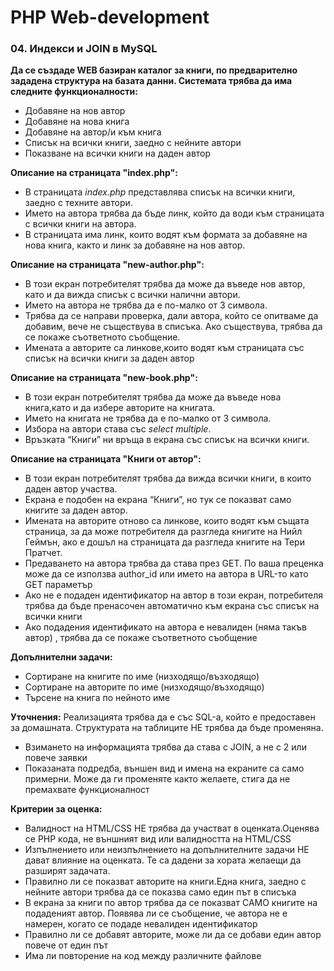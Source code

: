 # PHP Web-development

### 04. Индекси и JOIN в MySQL

**Да се създаде WEB базиран каталог за книги, по предварително зададена структура на базата данни. Системата трябва да има следните функционалности:**

* Добавяне на нов автор
* Добавяне на нова книга
* Добавяне на автор/и към книга
* Списък на всички книги, заедно с нейните автори
* Показване на всички книги на даден автор

**Описание на страницата "index.php":**
* В страницата _index.php_ представлява списък на всички книги, заедно с техните автори.
* Името на автора трябва да бъде линк, който да води към страницата с всички книги на автора.
* В страницата има линк, които водят към формата за добавяне на нова книга, както и линк за добавяне на нов автор.

**Описание на страницата "new-author.php":**
* В този екран потребителят трябва да може да въведе нов автор, като и да вижда списък с всички налични автори.
* Името на автора не трябва да е по-малко от 3 символа.
* Трябва да се направи проверка, дали автора, който се опитваме да добавим, вече не съществува в списъка. Ако съществува, трябва да се покаже съответното съобщение.
* Имената а авторите са линкове,които водят към страницата със списък на всички книги за даден автор

**Описание на страницата "new-book.php":**
* В този екран потребителят трябва да може да въведе нова книга,като и да избере авторите на книгата.
* Името на книгата не трябва да е по-малко от 3 символа.
* Избора на автори става със _select multiple_.
* Връзката “Книги” ни връща в екрана със списък на всички книги.

**Описание на страницата "Книги от автор":**
* В този екран потребителят трябва да вижда всички книги, в които даден автор участва.
* Екрана е подобен на екрана “Книги”, но тук се показват само книгите за даден автор.
* Имената на авторите отново са линкове, които водят към същата страница, за да може потребителя да разгледа книгите на Нийл Геймън, ако е дошъл на страницата да разгледа книгите на Тери Пратчет.
* Предаването на автора трябва да става през GET. По ваша преценка може да се използва author_id или името на автора в URL-то като GET параметър
* Ако не е подаден идентификатор на автор в този екран, потребителя трябва да бъде пренасочен автоматично към екрана със списък на всички книги
* Ако подадения идентификато на автора е невалиден (няма такъв автор) , трябва да се покаже съответното съобщение

**Допълнителни задачи:**
* Сортиране на книгите по име (низходящо/възходящо)
* Сортиране на авторите по име (низходящо/възходящо)
* Търсене на книга по нейното име

**Уточнения:**
Реализацията трябва да е със SQL-а, който е предоставен за домашната. Структурата на таблиците НЕ трябва да бъде променяна.
* Взимането на информацията трябва да става с JOIN, а не с 2 или повече заявки
* Показаната подредба, външен вид и имена на екраните са само примерни. Може да ги променяте както желаете, стига да не премахвате функционалност

**Критерии за оценка:**
* Валидност на HTML/CSS НЕ трябва да участват в оценката.Оценява се PHP кода, не външният вид или валидността на HTML/CSS
* Изпълнението или неизпълнението на допълнителните задачи НЕ дават влияние на оценката. Те са дадени за хората желаещи да разширят задачата.
* Правилно ли се показват авторите на книги.Една книга, заедно с нейните автори трябва да се показва само един път в списъка
* В екрана за книги по автор трябва да се показват САМО книгите на подаденият автор. Появява ли се съобщение, че автора не е намерен, когато се подаде невалиден идентификатор
* Правилно ли се добавят авторите, може ли да се добави един автор повече от един път
* Има ли повторение на код между различните файлове
